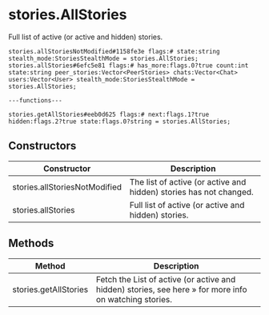 # stories.AllStories
Full list of active (or active and hidden) stories.

```
stories.allStoriesNotModified#1158fe3e flags:# state:string stealth_mode:StoriesStealthMode = stories.AllStories;
stories.allStories#6efc5e81 flags:# has_more:flags.0?true count:int state:string peer_stories:Vector<PeerStories> chats:Vector<Chat> users:Vector<User> stealth_mode:StoriesStealthMode = stories.AllStories;

---functions---

stories.getAllStories#eeb0d625 flags:# next:flags.1?true hidden:flags.2?true state:flags.0?string = stories.AllStories;
```

## Constructors
| Constructor | Description |
| ---- | ----------- |
| stories.allStoriesNotModified | The list of active (or active and hidden) stories has not changed. |
| stories.allStories | Full list of active (or active and hidden) stories. |


## Methods
| Method | Description |
| ---- | ----------- |
| stories.getAllStories | Fetch the List of active (or active and hidden) stories, see here » for more info on watching stories. |


